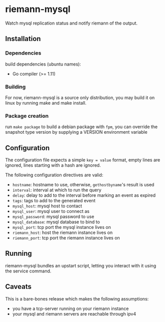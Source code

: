 # riemann-mysql

Watch mysql replication status and notify riemann of the output.

## Installation

### Dependencies

build dependencies (ubuntu names):

* Go compiler (>= 1.11)

### Building

For now, riemann-mysql is a source only distribution, you may build
it on linux by running make and make install.

### Package creation

run `make package` to build a debian package with `fpm`, you can
override the snapshot type version by supplying a VERSION environment
variable

## Configuration

The configuration file expects a simple `key = value` format,
empty lines are ignored, lines starting with a hash are ignored.

The following configuration directives are valid:

* `hostname`: hostname to use, otherwise, `gethostbyname`'s result is used
* `interval`: interval at which to run the query
* `delay`: delay to add to the interval before marking an event as expired
* `tags`: tags to add to the generated event
* `mysql_host`: mysql host to contact
* `mysql_user`: mysql user to connect as
* `mysql_password`: mysql password to use
* `mysql_database`: mysql database to bind to
* `mysql_port`: tcp port the mysql instance lives on
* `riemann_host`: host the riemann instance lives on
* `riemann_port`: tcp port the riemann instance lives on

## Running

riemann-mysql bundles an upstart script, letting you interact with it using
the service command.

## Caveats

This is a bare-bones release which makes the following assumptions:

* you have a tcp-server running on your riemann instance
* your mysql and riemann servers are reachable through ipv4


